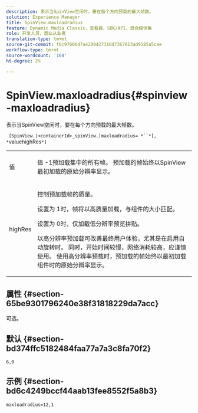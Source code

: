 ```yaml
---
description: 表示当SpinView空闲时，要在每个方向预载的最大帧数。
solution: Experience Manager
title: SpinView.maxloadradius
feature: Dynamic Media Classic，查看器，SDK/API，混合媒体集
role: 开发人员，商业从业者
translation-type: tm+mt
source-git-commit: f6c97606d7a4209427316d7367013ad9585a5cae
workflow-type: tm+mt
source-wordcount: '164'
ht-degree: 2%

---
```



# SpinView.maxloadradius{#spinview-maxloadradius}

表示当SpinView空闲时，要在每个方向预载的最大帧数。

` [SpinView.|<containerId>_spinView.]maxloadradius= *``*[, *`valuehighRes`*]`

<table id="table_06BEA037FA82467CAA88D1CA62AE972E"> 
 <tbody> 
  <tr> 
   <td colname="col1"> <p> <span class="codeph"><span class="varname"> 值</span></span> </p> </td> 
   <td colname="col2"> <p> 值<span class="codeph"> -1</span>预加载集中的所有帧。 预加载的帧始终以SpinView最初加载的原始分辨率显示。 </p> </td> 
  </tr> 
  <tr> 
   <td colname="col1"> <p><span class="codeph"><span class="varname"> highRes</span></span> </p> </td> 
   <td colname="col2"> <p> 控制预加载帧的质量。 </p> <p>设置为<span class="codeph"> 1</span>时，帧将以高质量加载，与组件的大小匹配。 </p> <p>设置为<span class="codeph"> 0</span>时，仅加载低分辨率预览拼贴。 </p> <p>以高分辨率预加载可改善最终用户体验，尤其是在启用自动旋转时。 同时，开始时间较慢，网络消耗较高，应谨慎使用。 使用高分辨率预载时，预加载的帧始终以最初加载组件时的原始分辨率显示。 </p> </td> 
  </tr> 
 </tbody> 
</table>

## 属性 {#section-65be9301796240e38f31818229da7acc}

可选。

## 默认 {#section-bd374ffc5182484faa77a7a3c8fa70f2}

`6,0`

## 示例 {#section-bd6c4249bccf44aab13fee8552f5a8b3}

`maxloadradius=12,1`
